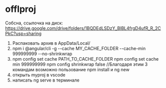 # offlproj

Собсна, ссылочка на диск: https://drive.google.com/drive/folders/1BQDEdLSDzY_BlBL4frgD4ufR_R_2CPkC?usp=sharing 

1) Распаковать архив в AppData/Local/ 
2) npm i @angular/cli -g --cache MY_CACHE_FOLDER --cache-min 999999999 --no-shrinkwrap
3) npm config set cache PATH_TO_CACHE_FOLDER
npm config set cache min 999999999
npm config shrinkwrap false //Благодаря этим 3 командам возможно пользование npm install и ng new
4) открыть myproj в vscode
5) написать ng serve в терминале
